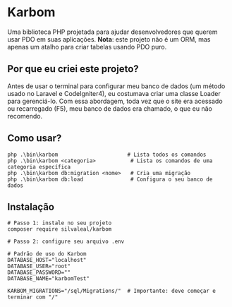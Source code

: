# Karbom

Uma biblioteca PHP projetada para ajudar desenvolvedores que querem usar PDO em suas aplicações.
**Nota**: este projeto não é um ORM, mas apenas um atalho para criar tabelas usando PDO puro.

## Por que eu criei este projeto?

Antes de usar o terminal para configurar meu banco de dados (um método usado no Laravel e CodeIgniter4), eu costumava criar uma classe Loader para gerenciá-lo. Com essa abordagem, toda vez que o site era acessado ou recarregado (F5), meu banco de dados era chamado, o que eu não recomendo.

## Como usar?

```shell
php .\bin\karbom                      # Lista todos os comandos
php .\bin\karbom <categoria>           # Lista os comandos de uma categoria específica
php .\bin\karbom db:migration <nome>   # Cria uma migração
php .\bin\karbom db:load               # Configura o seu banco de dados
```

## Instalação

```shell
# Passo 1: instale no seu projeto
composer require silvaleal/karbom

# Passo 2: configure seu arquivo .env

# Padrão de uso do Karbom
DATABASE_HOST="localhost"
DATABASE_USER="root"
DATABASE_PASSWORD=""
DATABASE_NAME="karbomTest"

KARBOM_MIGRATIONS="/sql/Migrations/"  # Importante: deve começar e terminar com "/"
```
